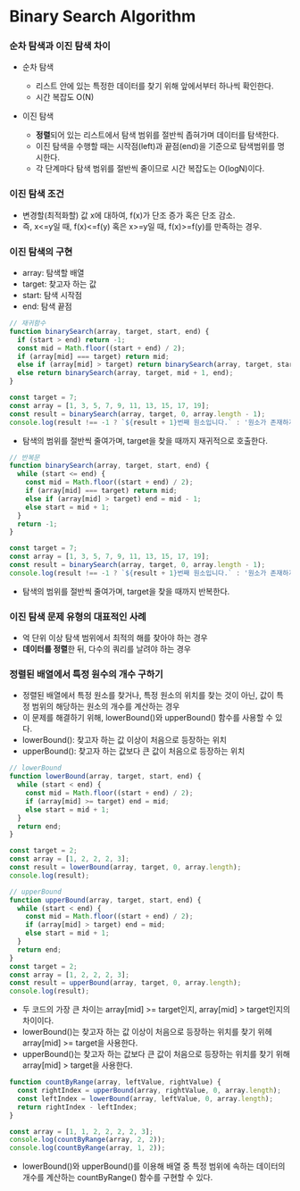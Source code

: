 # Binary Search Algorithm

### 순차 탐색과 이진 탐색 차이

* 순차 탐색
  * 리스트 안에 있는 특정한 데이터를 찾기 위해 앞에서부터 하나씩 확인한다.
  * 시간 복잡도 O(N)

* 이진 탐색
  * **정렬**되어 있는 리스트에서 탐색 범위를 절반씩 좁혀가며 데이터를 탐색한다.
  * 이진 탐색을 수행할 때는 시작점(left)과 끝점(end)을 기준으로 탐색범위를 명시한다.
  * 각 단계마다 탐색 범위를 절반씩 줄이므로 시간 복잡도는 O(logN)이다.


### 이진 탐색 조건
* 변경할(최적화할) 값 x에 대하여, f(x)가 단조 증가 혹은 단조 감소.
* 즉, x<=y일 때, f(x)<=f(y) 혹은 x>=y일 때, f(x)>=f(y)를 만족하는 경우.

### 이진 탐색의 구현

* array: 탐색할 배열
* target: 찾고자 하는 값
* start: 탐색 시작점
* end: 탐색 끝점

```javascript
// 재귀함수
function binarySearch(array, target, start, end) {
  if (start > end) return -1;
  const mid = Math.floor((start + end) / 2);
  if (array[mid] === target) return mid;
  else if (array[mid] > target) return binarySearch(array, target, start, mid - 1);
  else return binarySearch(array, target, mid + 1, end);
}

const target = 7;
const array = [1, 3, 5, 7, 9, 11, 13, 15, 17, 19];
const result = binarySearch(array, target, 0, array.length - 1);
console.log(result !== -1 ? `${result + 1}번째 원소입니다.` : '원소가 존재하지 않습니다.');
```
* 탐색의 범위를 절반씩 줄여가며, target을 찾을 때까지 재귀적으로 호출한다.

```javascript
// 반복문
function binarySearch(array, target, start, end) {
  while (start <= end) {
    const mid = Math.floor((start + end) / 2);
    if (array[mid] === target) return mid;
    else if (array[mid] > target) end = mid - 1;
    else start = mid + 1;
  }
  return -1;
}

const target = 7;
const array = [1, 3, 5, 7, 9, 11, 13, 15, 17, 19];
const result = binarySearch(array, target, 0, array.length - 1);
console.log(result !== -1 ? `${result + 1}번째 원소입니다.` : '원소가 존재하지 않습니다.');
```
* 탐색의 범위를 절반씩 줄여가며, target을 찾을 때까지 반복한다.

### 이진 탐색 문제 유형의 대표적인 사례
* 억 단위 이상 탐색 범위에서 최적의 해를 찾아야 하는 경우
* **데이터를 정렬**한 뒤, 다수의 쿼리를 날려야 하는 경우

### 정렬된 배열에서 특정 원수의 개수 구하기
* 정렬된 배열에서 특정 원소를 찾거나, 특정 원소의 위치를 찾는 것이 아닌, 값이 특정 범위의 해당하는 원소의 개수를 계산하는 경우
* 이 문제를 해결하기 위해, lowerBound()와 upperBound() 함수를 사용할 수 있다.
* lowerBound(): 찾고자 하는 값 이상이 처음으로 등장하는 위치
* upperBound(): 찾고자 하는 값보다 큰 값이 처음으로 등장하는 위치
 
```javascript
// lowerBound
function lowerBound(array, target, start, end) {
  while (start < end) {
    const mid = Math.floor((start + end) / 2);
    if (array[mid] >= target) end = mid;
    else start = mid + 1;
  }
  return end;
}

const target = 2;
const array = [1, 2, 2, 2, 3];
const result = lowerBound(array, target, 0, array.length);
console.log(result);
```

```javascript
// upperBound
function upperBound(array, target, start, end) {
  while (start < end) {
    const mid = Math.floor((start + end) / 2);
    if (array[mid] > target) end = mid;
    else start = mid + 1;
  }
  return end;
}
const target = 2;
const array = [1, 2, 2, 2, 3];
const result = upperBound(array, target, 0, array.length);
console.log(result);
```

* 두 코드의 가장 큰 차이는 array[mid] >= target인지, array[mid] > target인지의 차이이다.
* lowerBound()는 찾고자 하는 값 이상이 처음으로 등장하는 위치를 찾기 위헤 array[mid] >= target을 사용한다.
* upperBound()는 찾고자 하는 값보다 큰 값이 처음으로 등장하는 위치를 찾기 위해 array[mid] > target을 사용한다.


```javascript
function countByRange(array, leftValue, rightValue) {
  const rightIndex = upperBound(array, rightValue, 0, array.length);
  const leftIndex = lowerBound(array, leftValue, 0, array.length);
  return rightIndex - leftIndex;
}

const array = [1, 1, 2, 2, 2, 2, 3];
console.log(countByRange(array, 2, 2));
console.log(countByRange(array, 1, 2));
```

* lowerBound()와 upperBound()를 이용해 배열 중 특정 범위에 속하는 데이터의 개수를 계산하는 countByRange() 함수를 구현할 수 있다.

  
  





